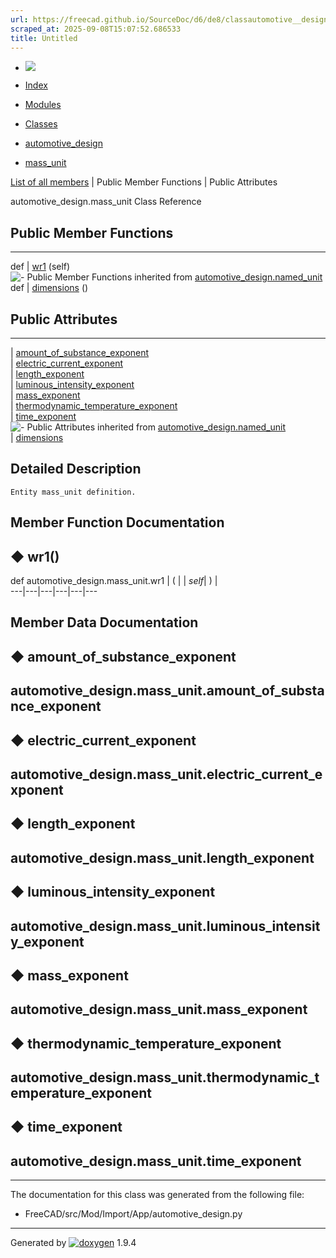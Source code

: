```yaml
---
url: https://freecad.github.io/SourceDoc/d6/de8/classautomotive__design_1_1mass__unit.html
scraped_at: 2025-09-08T15:07:52.686533
title: Untitled
---
```


  * [ ![](https://www.freecad.org/svg/logo-freecad.svg) ](https://freecadweb.org "FreeCAD")
  * [Index](../../index.html "Index")
  * [Modules](../../modules.html "Modules list")
  * [Classes](../../annotated.html "Annotated list")

  * [automotive_design](../../d4/ddf/namespaceautomotive__design.html)
  * [mass_unit](../../d6/de8/classautomotive__design_1_1mass__unit.html)

[List of all members](../../d2/db1/classautomotive__design_1_1mass__unit-members.html) | Public Member Functions | Public Attributes

automotive_design.mass_unit Class Reference

##  Public Member Functions  
  
---  
def | [wr1](../../d6/de8/classautomotive__design_1_1mass__unit.html#ac98c480c3a39c41a7717d63192ab1ddf) (self)  
![-](../../closed.png) Public Member Functions inherited from
[automotive_design.named_unit](../../dc/d88/classautomotive__design_1_1named__unit.html)  
def | [dimensions](../../dc/d88/classautomotive__design_1_1named__unit.html#a40f731340272ea5a24e11edf955bb41c) ()  
  
##  Public Attributes  
  
---  
|
[amount_of_substance_exponent](../../d6/de8/classautomotive__design_1_1mass__unit.html#a4714c5730cf70a77c6bcbb664fefd509)  
|
[electric_current_exponent](../../d6/de8/classautomotive__design_1_1mass__unit.html#a47bb9fc67261e3f1389fc27f0f77c147)  
|
[length_exponent](../../d6/de8/classautomotive__design_1_1mass__unit.html#a282f3533a201258bfab26120713aba14)  
|
[luminous_intensity_exponent](../../d6/de8/classautomotive__design_1_1mass__unit.html#aa3910f6743edf5151513d12316bd8a63)  
|
[mass_exponent](../../d6/de8/classautomotive__design_1_1mass__unit.html#a0745ccdf043f3696fddd47b789f6de12)  
|
[thermodynamic_temperature_exponent](../../d6/de8/classautomotive__design_1_1mass__unit.html#a5c908a7b881a860f781939d194cea5cf)  
|
[time_exponent](../../d6/de8/classautomotive__design_1_1mass__unit.html#a30a94b86ff4f2ae254bae863ff51a409)  
![-](../../closed.png) Public Attributes inherited from
[automotive_design.named_unit](../../dc/d88/classautomotive__design_1_1named__unit.html)  
|
[dimensions](../../dc/d88/classautomotive__design_1_1named__unit.html#a9ae02e600639e046ec9d68ab196ea5ce)  
  
## Detailed Description

    
    
    Entity mass_unit definition.

## Member Function Documentation

## ◆ wr1()

def automotive_design.mass_unit.wr1  | ( |  | _self_| ) |   
---|---|---|---|---|---  
  
## Member Data Documentation

## ◆ amount_of_substance_exponent

automotive_design.mass_unit.amount_of_substance_exponent  
---  
  
## ◆ electric_current_exponent

automotive_design.mass_unit.electric_current_exponent  
---  
  
## ◆ length_exponent

automotive_design.mass_unit.length_exponent  
---  
  
## ◆ luminous_intensity_exponent

automotive_design.mass_unit.luminous_intensity_exponent  
---  
  
## ◆ mass_exponent

automotive_design.mass_unit.mass_exponent  
---  
  
## ◆ thermodynamic_temperature_exponent

automotive_design.mass_unit.thermodynamic_temperature_exponent  
---  
  
## ◆ time_exponent

automotive_design.mass_unit.time_exponent  
---  
  
* * *

The documentation for this class was generated from the following file:

  * FreeCAD/src/Mod/Import/App/automotive_design.py

* * *

Generated by
[![doxygen](../../doxygen.svg)](https://www.doxygen.org/index.html) 1.9.4

